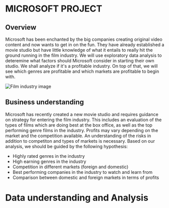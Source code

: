 # MICROSOFT PROJECT
## Overview
Microsoft has been enchanted by the big companies creating original video content and now wants to get in on the fun. They have already established a movie studio but have little knowledge of what it entails to really hit the ground running in the film industry. We will use exploratory data analysis to deteremine what factors should Microsoft consider in starting their own studio. We shall analyze if it's a profitable industry. On top of that, we will see which genres are profitable and which markets are profitable to begin with.

![Film industry image](https://theblackandblu.wpenginepowered.com/wp-content/uploads/2012/09/bestfilmjob.jpg)

## Business understanding
Microsoft has recently created a new movie studio and requires guidance on strategy for entering the film industry. This includes an evaluation of the types of films which are doing best at the box office, as well as the top performing genre films in the industry. Profits may vary depending on the market and the competition available. An understanding of the risks in addition to competiton and types of markets is necessary. Based on our analysis, we should be guided by the following hypothesis:

* Highly rated genres in the industry
* High earning genres in the industry
* Competition in different markets (foreign and domestic)
* Best performing companies in the industry to watch and learn from
* Comparison between domestic and foreign markets in terms of profits

# Data understanding and Analysis
